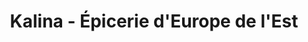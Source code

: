 ---
title: "Kalina - Épicerie d'Europe de l'Est"
url: /meudon/kalina-epicerie-deurope-de-lest/
shop: commodité
---